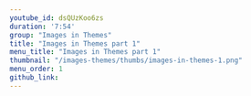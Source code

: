 ```yaml
---
youtube_id: dsQUzKoo6zs
duration: '7:54'
group: "Images in Themes"
title: "Images in Themes part 1"
menu_title: "Images in Themes part 1"
thumbnail: "/images-themes/thumbs/images-in-themes-1.png"
menu_order: 1
github_link:
---
```


